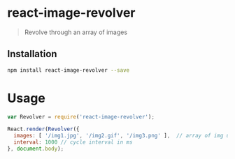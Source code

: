 # react-image-revolver 
> Revolve through an array of images

## Installation

```sh
npm install react-image-revolver --save
```

# Usage

```js
var Revolver = require('react-image-revolver');

React.render(Revolver({
  images: [ '/img1.jpg', '/img2.gif', '/img3.png' ],  // array of img urls
  interval: 1000 // cycle interval in ms
}, document.body);

```
